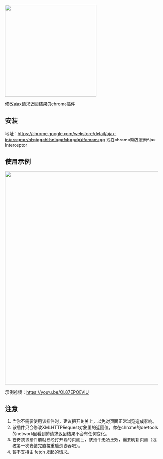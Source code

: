 <img src="https://github.com/YGYOOO/ajax-interceptor/raw/master/readmeImgs/icon.png" width="300">    

修改ajax请求返回结果的chrome插件   

## 安装
地址：https://chrome.google.com/webstore/detail/ajax-interceptor/nhpjggchkhnlbgdfcbgpdpkifemomkpg
或在chrome商店搜索Ajax Interceptor


## 使用示例
<img src="https://github.com/YGYOOO/ajax-interceptor/raw/master/readmeImgs/screenshot.png" width="700"> 

示例视频：https://youtu.be/OL87EPOEVIU


## 注意
1. 当你不需要使用该插件时，建议把开关关上，以免对页面正常浏览造成影响。
2. 该插件只会修改XMLHTTPRequest对象里的返回值，你在chrome的devtools的network里看到的请求返回结果不会有任何变化。
3. 在安装该插件前就已经打开着的页面上，该插件无法生效，需要刷新页面（或者第一次安装完直接重启浏览器吧）。  
4. 暂不支持由 fetch 发起的请求。
